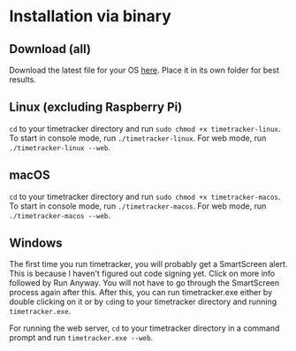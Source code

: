# Installation via binary

## Download (all)
Download the latest file for your OS [here](https://github.com/tweirtx/timetracker/releases/latest).
Place it in its own folder for best results.

## Linux (excluding Raspberry Pi)
`cd` to your timetracker directory and run `sudo chmod +x timetracker-linux`. To start in console mode,
run `./timetracker-linux`. For web mode, run `./timetracker-linux --web`.

## macOS
`cd` to your timetracker directory and run `sudo chmod +x timetracker-macos`. To start in console mode,
run `./timetracker-macos`. For web mode, run `./timetracker-macos --web`.

## Windows
The first time you run timetracker, you will probably get a SmartScreen alert. This is because I 
haven't figured out code signing yet. Click on more info followed by Run Anyway. You will not
have to go through the SmartScreen process again after this. After this, you can run timetracker.exe
either by double clicking on it or by `cd`ing to your timetracker directory and running `timetracker.exe`.

For running the web server, `cd` to your timetracker directory in a command prompt and run ```timetracker.exe --web```.